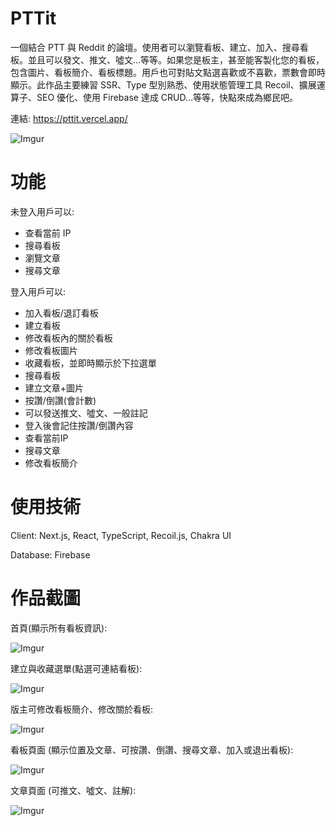 # PTTit

一個結合 PTT 與 Reddit 的論壇。使用者可以瀏覽看板、建立、加入、搜尋看板。並且可以發文、推文、噓文...等等。如果您是板主，甚至能客製化您的看板，包含圖片、看板簡介、看板標題。用戶也可對貼文點選喜歡或不喜歡，票數會即時顯示。此作品主要練習 SSR、Type 型別熟悉、使用狀態管理工具 Recoil、擴展運算子、SEO 優化、使用 Firebase 達成 CRUD...等等，快點來成為鄉民吧。

連結: https://pttit.vercel.app/

![Imgur ](https://i.imgur.com/bjNtOZT.png)

<!-- ABOUT THE PROJECT -->
# 功能

未登入用戶可以:
- 查看當前 IP
- 搜尋看板
- 瀏覽文章 
- 搜尋文章 

登入用戶可以:
 - 加入看板/退訂看板 
 - 建立看板
 - 修改看板內的關於看板
 - 修改看板圖片
 - 收藏看板，並即時顯示於下拉選單
 - 搜尋看板
 - 建立文章+圖片
 - 按讚/倒讚(會計數)
 - 可以發送推文、噓文、一般註記
 - 登入後會記住按讚/倒讚內容
 - 查看當前IP
 - 搜尋文章
 - 修改看板簡介


# 使用技術

Client: Next.js, React, TypeScript, Recoil.js, Chakra UI

Database: Firebase

# 作品截圖

首頁(顯示所有看板資訊):

![Imgur](https://i.imgur.com/birRjaG.png)

建立與收藏選單(點選可連結看板):

![Imgur](https://i.imgur.com/AVXxOWu.png)

版主可修改看板簡介、修改關於看板:

![Imgur](https://i.imgur.com/07Z1nHy.png)

看板頁面 (顯示位置及文章、可按讚、倒讚、搜尋文章、加入或退出看板):

![Imgur](https://i.imgur.com/IKgAU6A.png)

文章頁面 (可推文、噓文、註解):

![Imgur](https://i.imgur.com/nvkcTUE.png)


